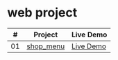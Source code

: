 # web project 
|  #  | Project                                                                                                                     | Live Demo                                                                         |
| :-: | --------------------------------------------------------------------------------------------------------------------------- | --------------------------------------------------------------------------------- |
| 01  | [shop_menu]()                             | [Live Demo](https://akash2king.github.io/Web-projects/)               |
